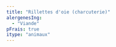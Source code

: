```yaml
---
title: "Rillettes d'oie (charcuterie)"
alergenesIng:
  - "Viande"
pFrais: true
itype: "animaux"
---
```

